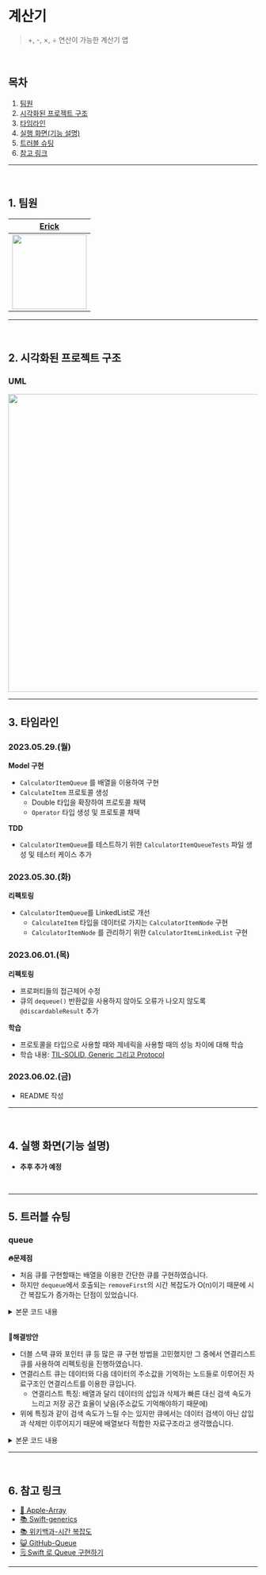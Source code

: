 # 계산기

> +, -, ×, ÷ 연산이 가능한 계산기 앱

</br>

## 목차

1. [팀원](#1.)
2. [시각화된 프로젝트 구조](#2.)
3. [타임라인](#3.)
4. [실행 화면(기능 설명)](#4.)
5. [트러블 슈팅](#5.)
6. [참고 링크](#6.)

---

</br>

<a id="1."></a>

## 1. 팀원

| [Erick](https://github.com/h-suo) |
| :---: |
| <img src="https://user-images.githubusercontent.com/109963294/235300758-fe15d3c5-e312-41dd-a9dd-d61e0ab354cf.png" height="150"/> | 

---

<a id="2."></a>

</br>

## 2. 시각화된 프로젝트 구조

### UML

<img src="https://github.com/h-suo/ios-calculator-app/assets/109963294/2d65f2ba-ce48-4a0e-9e08-2d32aa6070f4" height="600"/>

</br>

---

<a id="3."></a>

## 3. 타임라인

### **2023.05.29.(월)**
**Model 구현**
- `CalculatorItemQueue` 를 배열을 이용하여 구현
- `CalculateItem` 프로토콜 생성
    - Double 타입을 확장하여 프로토콜 채택
    - `Operator` 타입 생성 및 프로토콜 채택

**TDD**
- `CalculatorItemQueue`를 테스트하기 위한 `CalculatorItemQueueTests` 파일 생성 및 테스터 케이스 추가

### **2023.05.30.(화)**
**리펙토링**
- `CalculatorItemQueue`를 LinkedList로 개선
    - `CalculateItem` 타입을 데이터로 가지는 `CalculatorItemNode` 구현
    - `CalculatorItemNode` 를 관리하기 위한 `CalculatorItemLinkedList` 구현

### **2023.06.01.(목)**
**리펙토링**
- 프로퍼티들의 접근제어 수정
- 큐의 `dequeue()` 반환값을 사용하지 않아도 오류가 나오지 않도록 `@discardableResult` 추가

**학습**
- 프로토콜을 타입으로 사용할 때와 제네릭을 사용할 때의 성능 차이에 대해 학습
- 학습 내용: [TIL-SOLID, Generic 그리고 Protocol](https://github.com/h-suo/TIL/blob/main/2023.06/06.01%20SOLID%2C%20Generic%20그리고%20Protocol.md)

### **2023.06.02.(금)**
- README 작성

---

</br>

<a id="4."></a>

## 4. 실행 화면(기능 설명)

- **추후 추가 예정**

</br>

---

<a id="5."></a>

## 5. 트러블 슈팅

### queue

**🔥문제점**
- 처음 큐를 구현할때는 배열을 이용한 간단한 큐를 구현하였습니다.
- 하지만 `dequeue`에서 호출되는 `removeFirst`의 시간 복잡도가 O(n)이기 때문에 시간 복잡도가 증가하는 단점이 있었습니다.

<details>
<summary>본문 코드 내용</summary>
    
</br>

```swift
struct CalculatorItemQueue {
    var queue: [CalculateItem] = []
    
    func count() -> Int {
        return queue.count
    }
    
    func isEmpty() -> Bool {
        return queue.isEmpty
    }
    
    mutating func enqueue(_ calculateItem: CalculateItem) {
        queue.append(calculateItem)
    }
    
    mutating func dequeue() -> CalculateItem? {
        return queue.isEmpty ? nil : queue.removeFirst()
    }
}
```

</details>

</br>

**🧯해결방안**
- 더블 스택 큐와 포인터 큐 등 많은 큐 구현 방법을 고민했지만 그 중에서 연결리스트 큐를 사용하여 리펙토링을 진행하였습니다.
- 연결리스트 큐는 데이터와 다음 데이터의 주소값을 기억하는 노드들로 이루어진 자료구조인 연결리스트를 이용한 큐입니다.
    - 연결리스트 특징: 배열과 달리 데이터의 삽입과 삭제가 빠른 대신 검색 속도가 느리고 저장 공간 효율이 낮음(주소값도 기억해야하기 때문에)
- 위에 특징과 같이 검색 속도가 느릴 수는 있지만 큐에서는 데이터 검색이 아닌 삽입과 삭제만 이루어지기 때문에 배열보다 적합한 자료구조라고 생각했습니다.

<details>
<summary>본문 코드 내용</summary>
    
</br>

**CalculatorItemNode**
```swift
class CalculatorItemNode {
    var item: CalculateItem
    var next: CalculatorItemNode? = nil
    
    init(item: CalculateItem) {
        self.item = item
    }
}
```

**CalculatorItemLinkedList**
```swift
struct CalculatorItemLinkedList {
    var head: CalculatorItemNode?
    var tail: CalculatorItemNode?
    var count = 0
    
    mutating func append(_ calculatorItemNode: CalculatorItemNode) {
        if head == nil {
            head = calculatorItemNode
            tail = calculatorItemNode
        } else {
            tail?.next = calculatorItemNode
            tail = calculatorItemNode
        }
        
        count += 1
    }
    
    mutating func removeFirst() -> CalculatorItemNode? {
        guard head != nil else {
            clear()
            return nil
        }
        
        let removeNode = head
        head = head?.next
        count -= 1
        
        if head == nil {
            clear()
        }
        
        return removeNode
    }
    
    mutating func clear() {
        head = nil
        tail = nil
        count = 0
    }
}
```
    
**CalculatorItemQueue**
```swift
struct CalculatorItemQueue {
    private var queue = CalculatorItemLinkedList()
    
    var count: Int {
        return queue.count
    }
    
    var isEmpty: Bool {
        return queue.head == nil
    }
    
    mutating func enqueue(_ calculateItem: CalculateItem) {
        queue.append(CalculatorItemNode(item: calculateItem))
    }
    
    mutating func dequeue() -> CalculateItem? {
        return queue.removeFirst()?.item
    }
    
    mutating func clear() {
        queue.clear()
    }
}
```
    
</details>

---

</br>

<a id="6."></a>

## 6. 참고 링크

- [🍎 Apple-Array](https://developer.apple.com/documentation/swift/array)
- [📚 Swift-generics](https://docs.swift.org/swift-book/documentation/the-swift-programming-language/generics/)
- [📚 위키백과-시간 복잡도](https://ko.wikipedia.org/wiki/시간_복잡도)
- [😺 GitHub-Queue](https://github.com/jeonyeohun/Data-Structures-In-Swift/tree/main/Queue)
- [🗒️ Swift 로 Queue 구현하기](https://trumanfromkorea.tistory.com/37)

---
